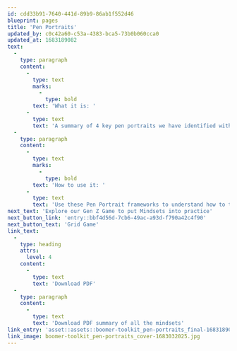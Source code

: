 ```yaml
---
id: cdd33b91-7640-441d-89b9-86ab1f552d46
blueprint: pages
title: 'Pen Portraits'
updated_by: c0c42a60-c53a-4383-bca5-73b0b060cca0
updated_at: 1683189082
text:
  -
    type: paragraph
    content:
      -
        type: text
        marks:
          -
            type: bold
        text: 'What it is: '
      -
        type: text
        text: 'A summary of 4 key pen portraits we have identified within the Boomer Women audience. The role of them as parents, or not, their obligations and responsibilities towards their own parents, retirement and health status all come together to shape the different personas a Boomer Women may embody. '
  -
    type: paragraph
    content:
      -
        type: text
        marks:
          -
            type: bold
        text: 'How to use it: '
      -
        type: text
        text: 'Use these Pen Portrait frameworks to understand how to target and interact with Boomer Women based on the experiences and decision-making strategies that may have shaped their lives and ambitions. '
next_text: 'Explore our Gen Z Game to put Mindsets into practice'
next_button_link: 'entry::bbf4d56d-7cb6-49ac-a93d-f790a42c4f90'
next_button_text: 'Grid Game'
link_text:
  -
    type: heading
    attrs:
      level: 4
    content:
      -
        type: text
        text: 'Download PDF'
  -
    type: paragraph
    content:
      -
        type: text
        text: 'Download PDF summary of all the mindsets'
link_entry: 'asset::assets::boomer-toolkit_pen-portraits_final-1683189074.pdf'
link_image: boomer-toolkit_pen-portraits_cover-1683032025.jpg
---
```

